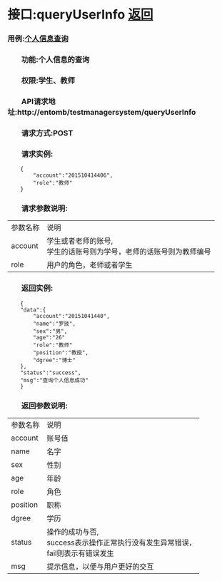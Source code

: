 ﻿# 接口:queryUserInfo <a href="https://github.com/FateBerserker/is_analysis/tree/master/test6">返回</a>
### 用例:<a href="../用例/个人信息查询.md">个人信息查询</a>

### &nbsp;&nbsp;&nbsp;&nbsp;&nbsp;&nbsp;&nbsp;&nbsp;功能:个人信息的查询
### &nbsp;&nbsp;&nbsp;&nbsp;&nbsp;&nbsp;&nbsp;&nbsp;权限:学生、教师
### &nbsp;&nbsp;&nbsp;&nbsp;&nbsp;&nbsp;&nbsp;&nbsp;API请求地址:http://entomb/testmanagersystem/queryUserInfo
### &nbsp;&nbsp;&nbsp;&nbsp;&nbsp;&nbsp;&nbsp;&nbsp;请求方式:POST
### &nbsp;&nbsp;&nbsp;&nbsp;&nbsp;&nbsp;&nbsp;&nbsp;请求实例:
	    {
			"account":"201510414406",
			"role":"教师"
	    }	
### &nbsp;&nbsp;&nbsp;&nbsp;&nbsp;&nbsp;&nbsp;&nbsp;请求参数说明:
<table cellspacing="0" style="width:600px;">
<tr>
	<td>参数名称</td>
	<td>说明</td>
</tr>
<tr>
	<td>account</td>
	<td>学生或者老师的账号,<br>学生的话账号则为学号，老师的话账号则为教师编号</td>
</tr>
<tr>
	<td>role</td>
	<td>用户的角色，老师或者学生</td>
</tr>
</table>

### &nbsp;&nbsp;&nbsp;&nbsp;&nbsp;&nbsp;&nbsp;&nbsp;返回实例:
	    {
		"data":{
			"account":"20151041440",
			"name":"罗技",
			"sex":"男",
			"age":"26"
			"role":"教师"
			"position":"教授",
			"dgree":"博士"
		},
		"status":"success",
		"msg":"查询个人信息成功"
		}

### &nbsp;&nbsp;&nbsp;&nbsp;&nbsp;&nbsp;&nbsp;&nbsp;返回参数说明:

<table cellspacing="0" style="width:600px;">
<tr>
	<td>参数名称</td>
	<td>说明</td>
</tr>
<tr>
	<td>account</td>
	<td>账号值</td>
</tr>

<tr>
	<td>name</td>
	<td>名字</td>
</tr>
<tr>
	<td>sex</td>
	<td>性别</td>
</tr>
<tr>
	<td>age</td>
	<td>年龄</td>
</tr>
<tr>
	<td>role</td>
	<td>角色</td>
</tr>
<tr>
	<td>position</td>
	<td>职称</td>
</tr>
<tr>
	<td>dgree</td>
	<td>学历</td>
</tr>
<tr>
	<td>status</td>
	<td>操作的成功与否,<br>
	success表示操作正常执行没有发生异常错误，<br>
	fail则表示有错误发生</td>
</tr>
<tr>
	<td>msg</td>
	<td>提示信息，以便与用户更好的交互</td>
</tr>
</table>